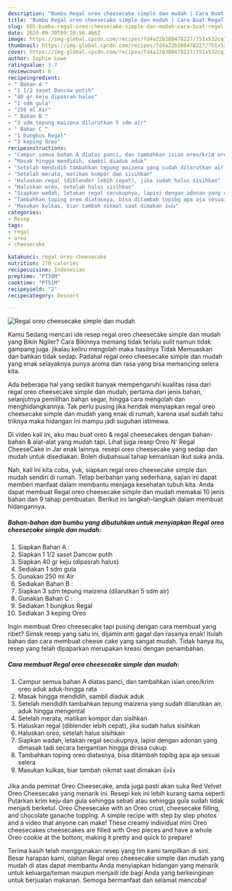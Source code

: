 ```yaml
---
description: "Bumbu Regal oreo cheesecake simple dan mudah | Cara Buat Regal oreo cheesecake simple dan mudah Yang Enak Dan Lezat"
title: "Bumbu Regal oreo cheesecake simple dan mudah | Cara Buat Regal oreo cheesecake simple dan mudah Yang Enak Dan Lezat"
slug: 605-bumbu-regal-oreo-cheesecake-simple-dan-mudah-cara-buat-regal-oreo-cheesecake-simple-dan-mudah-yang-enak-dan-lezat
date: 2020-09-30T09:20:56.466Z
image: https://img-global.cpcdn.com/recipes/fd4a22b380478227/751x532cq70/regal-oreo-cheesecake-simple-dan-mudah-foto-resep-utama.jpg
thumbnail: https://img-global.cpcdn.com/recipes/fd4a22b380478227/751x532cq70/regal-oreo-cheesecake-simple-dan-mudah-foto-resep-utama.jpg
cover: https://img-global.cpcdn.com/recipes/fd4a22b380478227/751x532cq70/regal-oreo-cheesecake-simple-dan-mudah-foto-resep-utama.jpg
author: Sophie Lowe
ratingvalue: 3.7
reviewcount: 6
recipeingredient:
- " Bahan A "
- "1 1/2 saset Dancow putih"
- "40 gr keju dipasrah halus"
- "1 sdm gula"
- "250 ml Air"
- " Bahan B "
- "3 sdm tepung maizena dilarutkan 5 sdm air"
- " Bahan C "
- "1 bungkus Regal"
- "3 keping Oreo"
recipeinstructions:
- "Campur semua bahan A diatas panci, dan tambahkan isian oreo/krim oreo aduk aduk-hingga rata"
- "Masak hingga mendidih, sambil diaduk aduk"
- "Setelah mendidih tambahkan tepung maizena yang sudah dilarutkan air, aduk hingga mengental"
- "Setelah merata, matikan kompor dan sisihkan"
- "Haluskan regal (diblender lebih cepat), jika sudah halus sisihkan"
- "Haluskan oreo, setelah halus sisihkan"
- "Siapkan wadah, letakan regal secukupnya, lapisi dengan adonan yang dimasak tadi secara bergantian hingga dirasa cukup"
- "Tambahkan toping oreo diatasnya, bisa ditambah topibg apa aja sesuai selera"
- "Masukan kulkas, biar tambah nikmat saat dimakan 👍👍"
categories:
- Resep
tags:
- regal
- oreo
- cheesecake

katakunci: regal oreo cheesecake 
nutrition: 270 calories
recipecuisine: Indonesian
preptime: "PT38M"
cooktime: "PT51M"
recipeyield: "2"
recipecategory: Dessert

---
```



![Regal oreo cheesecake simple dan mudah](https://img-global.cpcdn.com/recipes/fd4a22b380478227/751x532cq70/regal-oreo-cheesecake-simple-dan-mudah-foto-resep-utama.jpg)

Kamu Sedang mencari ide resep regal oreo cheesecake simple dan mudah yang Bikin Ngiler? Cara Bikinnya memang tidak terlalu sulit namun tidak gampang juga. jikalau keliru mengolah maka hasilnya Tidak Memuaskan dan bahkan tidak sedap. Padahal regal oreo cheesecake simple dan mudah yang enak selayaknya punya aroma dan rasa yang bisa memancing selera kita.

Ada beberapa hal yang sedikit banyak mempengaruhi kualitas rasa dari regal oreo cheesecake simple dan mudah, pertama dari jenis bahan, selanjutnya pemilihan bahan segar, hingga cara mengolah dan menghidangkannya. Tak perlu pusing jika hendak menyiapkan regal oreo cheesecake simple dan mudah yang enak di rumah, karena asal sudah tahu triknya maka hidangan ini mampu jadi suguhan istimewa.

Di video kali ini, aku mau buat oreo &amp; regal cheesecakes dengan bahan-bahan &amp; alat-alat yang mudah tapi. Lihat juga resep Oreo N&#39; Regal CheeseCake in Jar enak lainnya. resepi oreo cheesecake yang sedap dan mudah untuk disediakan. Boleh diubahsuai tahap kemanisan ikut suka anda.


Nah, kali ini kita coba, yuk, siapkan regal oreo cheesecake simple dan mudah sendiri di rumah. Tetap berbahan yang sederhana, sajian ini dapat memberi manfaat dalam membantu menjaga kesehatan tubuh kita. Anda dapat membuat Regal oreo cheesecake simple dan mudah memakai 10 jenis bahan dan 9 tahap pembuatan. Berikut ini langkah-langkah dalam membuat hidangannya.

<!--inarticleads1-->

##### Bahan-bahan dan bumbu yang dibutuhkan untuk menyiapkan Regal oreo cheesecake simple dan mudah:

1. Siapkan  Bahan A :
1. Siapkan 1 1/2 saset Dancow putih
1. Siapkan 40 gr keju (dipasrah halus)
1. Sediakan 1 sdm gula
1. Gunakan 250 ml Air
1. Sediakan  Bahan B :
1. Siapkan 3 sdm tepung maizena (dilarutkan 5 sdm air)
1. Gunakan  Bahan C :
1. Sediakan 1 bungkus Regal
1. Sediakan 3 keping Oreo


Ingin membuat Oreo cheesecake tapi pusing dengan cara membuat yang ribet? Simak resep yang satu ini, dijamin anti gagal dan rasanya enak! Itulah bahan dan cara membuat cheese cake yang sangat mudah. Tidak hanya itu, resep yang telah dipaparkan merupakan kreasi dengan penambahan. 

<!--inarticleads2-->

##### Cara membuat Regal oreo cheesecake simple dan mudah:

1. Campur semua bahan A diatas panci, dan tambahkan isian oreo/krim oreo aduk aduk-hingga rata
1. Masak hingga mendidih, sambil diaduk aduk
1. Setelah mendidih tambahkan tepung maizena yang sudah dilarutkan air, aduk hingga mengental
1. Setelah merata, matikan kompor dan sisihkan
1. Haluskan regal (diblender lebih cepat), jika sudah halus sisihkan
1. Haluskan oreo, setelah halus sisihkan
1. Siapkan wadah, letakan regal secukupnya, lapisi dengan adonan yang dimasak tadi secara bergantian hingga dirasa cukup
1. Tambahkan toping oreo diatasnya, bisa ditambah topibg apa aja sesuai selera
1. Masukan kulkas, biar tambah nikmat saat dimakan 👍👍


Jika anda peminat Oreo Cheesecake, anda juga pasti akan suka Red Velvet Oreo Cheesecake yang menarik ini. Resepi kek ini lebih kurang sama seperti Putarkan krim keju dan gula sehingga sebati atau sehingga gula sudah tidak menjadi berketul. Oreo Cheesecake with an Oreo crust, cheesecake filling, and chocolate ganache topping. A simple recipe with step by step photos and a video that anyone can make! These creamy individual mini Oreo cheesecakes cheesecakes are filled with Oreo pieces and have a whole Oreo cookie at the bottom, making it pretty and quick to prepare! 

Terima kasih telah menggunakan resep yang tim kami tampilkan di sini. Besar harapan kami, olahan Regal oreo cheesecake simple dan mudah yang mudah di atas dapat membantu Anda menyiapkan hidangan yang menarik untuk keluarga/teman maupun menjadi ide bagi Anda yang berkeinginan untuk berjualan makanan. Semoga bermanfaat dan selamat mencoba!
